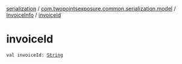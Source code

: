[serialization](../../index.md) / [com.twopointsexposure.common.serialization.model](../index.md) / [InvoiceInfo](index.md) / [invoiceId](./invoice-id.md)

# invoiceId

`val invoiceId: `[`String`](https://kotlinlang.org/api/latest/jvm/stdlib/kotlin/-string/index.html)